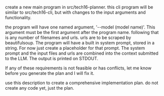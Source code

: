create a new main program in src/tech16-planner. this cli program will be similar to src/tech16-cli, but with changes to the input arguments and functionality.

the program will have one named argument, '--model (model name)'. This argument must be the first argument after the program name. following that is any number of filenames and urls.
urls are to be scraped by beautifulsoup.
The program will have a built in system prompt, stored in a string. For now just create a placeholder for that prompt.
The system prompt and the input files and urls are combined into the context submitted to the LLM.
The output is printed on STDOUT.

If any of these requirements is not feasible or has conflicts, let me know before you generate the plan and I will fix it.

use this description to create a comprehensive implementation plan. do not create any code yet, just the plan.
